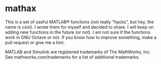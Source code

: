# mathax

This is a set of useful MATLAB® functions (not really "hacks", but hey, the name is cool). I wrote them for myself and decided to share. I will keep on adding new functions in the future (or not).
I am not sure if the functions work in GNU Octave or not.
If you know how to improve something, make a pull request or give me a hint.

MATLAB and Simulink are registered trademarks of The MathWorks, Inc. See mathworks.com/trademarks for a list of additional trademarks.
